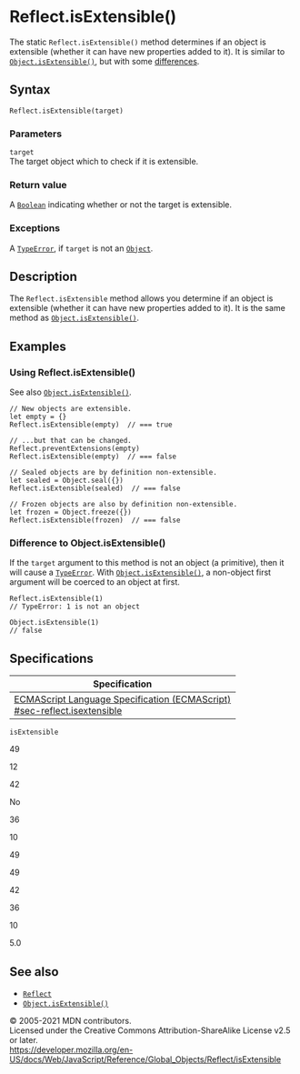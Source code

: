# Reflect.isExtensible()

The static `Reflect.isExtensible()` method determines if an object is extensible (whether it can have new properties added to it). It is similar to [`Object.isExtensible()`](../object/isextensible), but with some [differences](#difference_to_object.isextensible).

## Syntax

    Reflect.isExtensible(target)

### Parameters

`target`  
The target object which to check if it is extensible.

### Return value

A [`Boolean`](../boolean) indicating whether or not the target is extensible.

### Exceptions

A [`TypeError`](../typeerror), if `target` is not an [`Object`](../object).

## Description

The `Reflect.isExtensible` method allows you determine if an object is extensible (whether it can have new properties added to it). It is the same method as [`Object.isExtensible()`](../object/isextensible).

## Examples

### Using Reflect.isExtensible()

See also [`Object.isExtensible()`](../object/isextensible).

    // New objects are extensible.
    let empty = {}
    Reflect.isExtensible(empty)  // === true

    // ...but that can be changed.
    Reflect.preventExtensions(empty)
    Reflect.isExtensible(empty)  // === false

    // Sealed objects are by definition non-extensible.
    let sealed = Object.seal({})
    Reflect.isExtensible(sealed)  // === false

    // Frozen objects are also by definition non-extensible.
    let frozen = Object.freeze({})
    Reflect.isExtensible(frozen)  // === false

### Difference to Object.isExtensible()

If the `target` argument to this method is not an object (a primitive), then it will cause a [`TypeError`](../typeerror). With [`Object.isExtensible()`](../object/isextensible), a non-object first argument will be coerced to an object at first.

    Reflect.isExtensible(1)
    // TypeError: 1 is not an object

    Object.isExtensible(1)
    // false

## Specifications

<table><thead><tr class="header"><th>Specification</th></tr></thead><tbody><tr class="odd"><td><a href="https://tc39.es/ecma262/#sec-reflect.isextensible">ECMAScript Language Specification (ECMAScript)<br />
<span class="small">#sec-reflect.isextensible</span></a></td></tr></tbody></table>

`isExtensible`

49

12

42

No

36

10

49

49

42

36

10

5.0

## See also

-   [`Reflect`](../reflect)
-   [`Object.isExtensible()`](../object/isextensible)

© 2005-2021 MDN contributors.  
Licensed under the Creative Commons Attribution-ShareAlike License v2.5 or later.  
<a href="https://developer.mozilla.org/en-US/docs/Web/JavaScript/Reference/Global_Objects/Reflect/isExtensible" class="_attribution-link">https://developer.mozilla.org/en-US/docs/Web/JavaScript/Reference/Global_Objects/Reflect/isExtensible</a>
